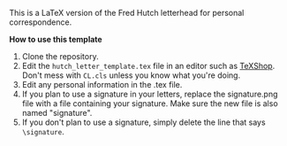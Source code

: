 This is a LaTeX version of the Fred Hutch letterhead for personal correspondence.

**How to use this template**

1. Clone the repository.
1. Edit the `hutch_letter_template.tex` file in an editor such as [TeXShop](https://sourceforge.net/projects/texshop.mirror/). Don't mess with `CL.cls` unless you know what you're doing.
1. Edit any personal information in the .tex file.
1. If you plan to use a signature in your letters, replace the signature.png file with a file containing your signature. Make sure the new file is also named "signature".
1. If you don't plan to use a signature, simply delete the line that says `\signature`.
